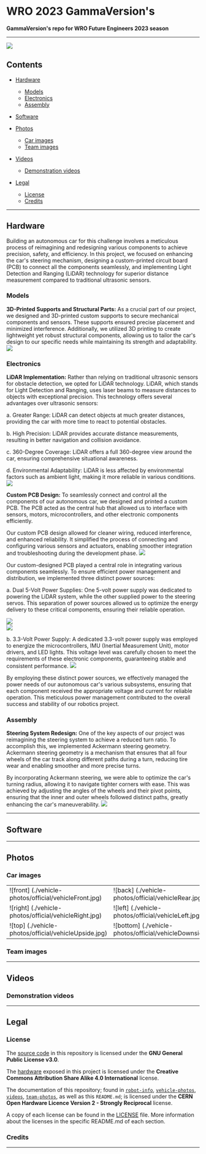 # WRO 2023 GammaVersion's
**GammaVersion's repo for WRO Future Engineers 2023 season**

***
<img src="https://github.com/qu4Vix/WRO-GammaVersion-2023/blob/main/team-photos/official-photo.jpeg?raw=true">

## Contents

* [Hardware](#hardware)
    * [Models](#models)
    * [Electronics](#electronics)
    * [Assembly](#assembly)

* [Software](#software)

* [Photos](#photos)
    * [Car images](#car-images)
    * [Team images](#team-images)

* [Videos](#videos)
    * [Demonstration videos](#demonstration-videos)

* [Legal](#legal)
    * [License](#license)
    * [Credits](#credits)

***

## Hardware
Building an autonomous car for this challenge involves a meticulous process of reimagining and redesigning various components to achieve precision, safety, and efficiency. In this project, we focused on enhancing the car's steering mechanism, designing a custom-printed circuit board (PCB) to connect all the components seamlessly, and implementing Light Detection and Ranging (LiDAR) technology for superior distance measurement compared to traditional ultrasonic sensors.

### Models
**3D-Printed Supports and Structural Parts:**
As a crucial part of our project, we designed and 3D-printed custom supports to secure mechanical components and sensors. These supports ensured precise placement and minimized interference. Additionally, we utilized 3D printing to create lightweight yet robust structural components, allowing us to tailor the car's design to our specific needs while maintaining its strength and adaptability.
<img src = "https://github.com/qu4Vix/WRO-GammaVersion-2023/blob/main/vehicle-photos/other%20photos/3D.png?raw=true">

### Electronics
**LiDAR Implementation:**
Rather than relying on traditional ultrasonic sensors for obstacle detection, we opted for LiDAR technology. LiDAR, which stands for Light Detection and Ranging, uses laser beams to measure distances to objects with exceptional precision. This technology offers several advantages over ultrasonic sensors:

a. Greater Range: LiDAR can detect objects at much greater distances, providing the car with more time to react to potential obstacles.

b. High Precision: LiDAR provides accurate distance measurements, resulting in better navigation and collision avoidance.

c. 360-Degree Coverage: LiDAR offers a full 360-degree view around the car, ensuring comprehensive situational awareness.

d. Environmental Adaptability: LiDAR is less affected by environmental factors such as ambient light, making it more reliable in various conditions.
<img src = "https://github.com/qu4Vix/WRO-GammaVersion-2023/blob/main/vehicle-photos/other%20photos/LIDAR1.jpg?raw=true">

**Custom PCB Design:**
To seamlessly connect and control all the components of our autonomous car, we designed and printed a custom PCB. The PCB acted as the central hub that allowed us to interface with sensors, motors, microcontrollers, and other electronic components efficiently.

Our custom PCB design allowed for cleaner wiring, reduced interference, and enhanced reliability. It simplified the process of connecting and configuring various sensors and actuators, enabling smoother integration and troubleshooting during the development phase.
<img src = "https://github.com/qu4Vix/WRO-GammaVersion-2023/blob/main/vehicle-photos/other%20photos/PCB1.jpg?raw=true">

Our custom-designed PCB played a central role in integrating various components seamlessly. To ensure efficient power management and distribution, we implemented three distinct power sources:

a. Dual 5-Volt Power Supplies: One 5-volt power supply was dedicated to powering the LiDAR system, while the other supplied power to the steering servos. This separation of power sources allowed us to optimize the energy delivery to these critical components, ensuring their reliable operation.
<div calss ="row">
    <div class="column"><img src="https://github.com/qu4Vix/WRO-GammaVersion-2023/blob/main/robot-info/hardware/electronics/Photos/5V%20Lidar1.png?raw=true"></div>
    <div class="column"><img src="https://github.com/qu4Vix/WRO-GammaVersion-2023/blob/main/robot-info/hardware/electronics/Photos/5V1.png?raw=true"></div>
</div>

b. 3.3-Volt Power Supply: A dedicated 3.3-volt power supply was employed to energize the microcontrollers, IMU (Inertial Measurement Unit), motor drivers, and LED lights. This voltage level was carefully chosen to meet the requirements of these electronic components, guaranteeing stable and consistent performance.
<img src = "https://github.com/qu4Vix/WRO-GammaVersion-2023/blob/main/robot-info/hardware/electronics/Photos/3.3V1.png?raw=true">

By employing these distinct power sources, we effectively managed the power needs of our autonomous car's various subsystems, ensuring that each component received the appropriate voltage and current for reliable operation. This meticulous power management contributed to the overall success and stability of our robotics project.


### Assembly
**Steering System Redesign:**
One of the key aspects of our project was reimagining the steering system to achieve a reduced turn ratio. To accomplish this, we implemented Ackermann steering geometry. Ackermann steering geometry is a mechanism that ensures that all four wheels of the car track along different paths during a turn, reducing tire wear and enabling smoother and more precise turns.

By incorporating Ackermann steering, we were able to optimize the car's turning radius, allowing it to navigate tighter corners with ease. This was achieved by adjusting the angles of the wheels and their pivot points, ensuring that the inner and outer wheels followed distinct paths, greatly enhancing the car's maneuverability.
<img src = "/vehicle-photos/other%20photos/Direccion1.png?raw=true">



***

## Software

***

## Photos

### Car images
| | |
| ------------------------- | ------------------------- |
| ![front] (./vehicle-photos/official/vehicleFront.jpg) | ![back] (./vehicle-photos/official/vehicleRear.jpg) |
| ![right] (./vehicle-photos/official/vehicleRight.jpg) | ![left] (./vehicle-photos/official/vehicleLeft.jpg) |
| ![top] (./vehicle-photos/official/vehicleUpside.jpg) | ![bottom] (./vehicle-photos/official/vehicleDownside.jpg) |

### Team images

***

## Videos

### Demonstration videos

***

## Legal

### License

The [source code](/code/) in this repository is licensed under the **GNU General Public License v3.0**.

The [hardware](/robot-info/hardware/) exposed in this project is licensed under the **Creative Commons Attribution Share Alike 4.0 International** license.

The documentation of this repository; found in [`robot-info`](/robot-info/), [`vehicle-photos`](/vehicle-photos/), [`videos`](/videos/), [`team-photos`](/team-photos/), as well as this `README.md`; is licensed under the **CERN Open Hardware Licence Version 2 - Strongly Reciprocal** license.

A copy of each license can be found in the [LICENSE](LICENSE) file. More information about the licenses in the specific README.md of each section.

### Credits

***
